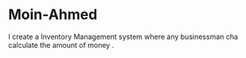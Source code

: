 # Moin-Ahmed
I create a Inventory Management system where any businessman cha calculate the amount of money .
